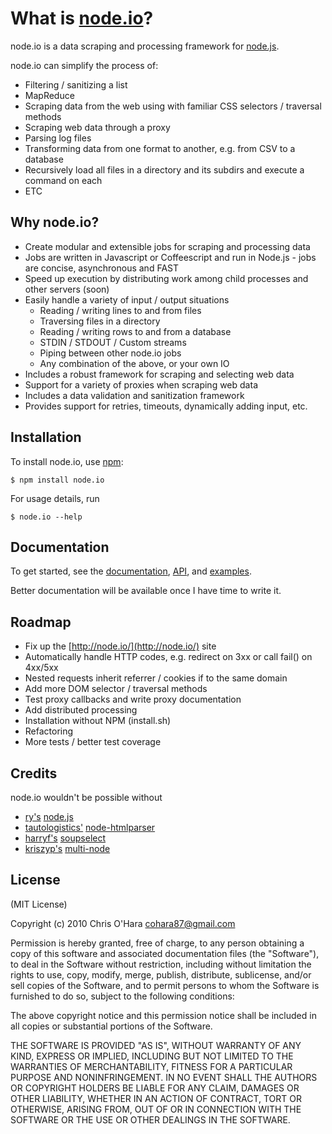 # What is [node.io](http://node.io/)?

node.io is a data scraping and processing framework for [node.js](http://nodejs.org/).

node.io can simplify the process of:

- Filtering / sanitizing a list
- MapReduce
- Scraping data from the web using with familiar CSS selectors / traversal methods
- Scraping web data through a proxy
- Parsing log files
- Transforming data from one format to another, e.g. from CSV to a database
- Recursively load all files in a directory and its subdirs and execute a command on each
- ETC

## Why node.io?

- Create modular and extensible jobs for scraping and processing data
- Jobs are written in Javascript or Coffeescript and run in Node.js - jobs are concise, asynchronous and FAST
- Speed up execution by distributing work among child processes and other servers (soon) 
- Easily handle a variety of input / output situations
    * Reading / writing lines to and from files
    * Traversing files in a directory    
    * Reading / writing rows to and from a database
    * STDIN / STDOUT / Custom streams
    * Piping between other node.io jobs    
    * Any combination of the above, or your own IO     
- Includes a robust framework for scraping and selecting web data
- Support for a variety of proxies when scraping web data
- Includes a data validation and sanitization framework
- Provides support for retries, timeouts, dynamically adding input, etc.

## Installation

To install node.io, use [npm](http://github.com/isaacs/npm):

    $ npm install node.io

For usage details, run

    $ node.io --help

## Documentation

To get started, see the [documentation](https://github.com/chriso/node.io/blob/master/docs/README.md), [API](https://github.com/chriso/node.io/blob/master/docs/api.md), and [examples](https://github.com/chriso/node.io/tree/master/examples/).

Better documentation will be available once I have time to write it.

## Roadmap

- Fix up the [http://node.io/](http://node.io/) site
- Automatically handle HTTP codes, e.g. redirect on 3xx or call fail() on 4xx/5xx
- Nested requests inherit referrer / cookies if to the same domain
- Add more DOM selector / traversal methods
- Test proxy callbacks and write proxy documentation
- Add distributed processing
- Installation without NPM (install.sh)
- Refactoring
- More tests / better test coverage

## Credits

node.io wouldn't be possible without

- [ry's](https://github.com/ry) [node.js](http://nodejs.org/)
- [tautologistics'](https://github.com/tautologistics) [node-htmlparser](https://github.com/tautologistics/node-htmlparser)
- [harryf's](https://github.com/harryf) [soupselect](https://github.com/harryf/node-soupselect)
- [kriszyp's](https://github.com/kriszyp) [multi-node](https://github.com/kriszyp/multi-node)

## License

(MIT License)

Copyright (c) 2010 Chris O'Hara <cohara87@gmail.com>

Permission is hereby granted, free of charge, to any person obtaining
a copy of this software and associated documentation files (the
"Software"), to deal in the Software without restriction, including
without limitation the rights to use, copy, modify, merge, publish,
distribute, sublicense, and/or sell copies of the Software, and to
permit persons to whom the Software is furnished to do so, subject to
the following conditions:

The above copyright notice and this permission notice shall be
included in all copies or substantial portions of the Software.

THE SOFTWARE IS PROVIDED "AS IS", WITHOUT WARRANTY OF ANY KIND,
EXPRESS OR IMPLIED, INCLUDING BUT NOT LIMITED TO THE WARRANTIES OF
MERCHANTABILITY, FITNESS FOR A PARTICULAR PURPOSE AND
NONINFRINGEMENT. IN NO EVENT SHALL THE AUTHORS OR COPYRIGHT HOLDERS BE
LIABLE FOR ANY CLAIM, DAMAGES OR OTHER LIABILITY, WHETHER IN AN ACTION
OF CONTRACT, TORT OR OTHERWISE, ARISING FROM, OUT OF OR IN CONNECTION
WITH THE SOFTWARE OR THE USE OR OTHER DEALINGS IN THE SOFTWARE.
